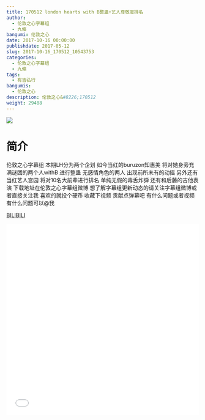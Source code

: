 ```yaml
---
title: 170512 london hearts with B整蛊+艺人尊敬度排名
author: 
  - 伦敦之心字幕组
  - 九條
bangumi: 伦敦之心
date: 2017-10-16 00:00:00
publishdate: 2017-05-12
slug: 2017-10-16_170512_10543753
categories: 
  - 伦敦之心字幕组
  - 九條
tags: 
  - 有吉弘行
bangumis: 
  - 伦敦之心
description: 伦敦之心&#8226;170512
weight: 29488
---
```


![](https://i.imgur.com/n9MoRU7.jpg)

# 简介  
伦敦之心字幕组
本期LH分为两个企划  如今当红的buruzon知惠美 将对她身旁充满谜团的两个人withB 进行整蛊  无感情角色的两人 出现前所未有的动摇 另外还有当红艺人宫园  将对10名大前辈进行排名 单纯无假的毒舌炸弹 还有和后藤的吉他表演 下载地址在伦敦之心字幕组微博 想了解字幕组更新动态的请关注字幕组微博或者直接关注我 喜欢的就投个硬币 收藏下视频 贡献点弹幕吧 有什么问题或者视频有什么问题可以@我

  [BILIBILI](https://www.bilibili.com/video/av10543753/)


<div class="vcontainer">  <iframe class='video' src="//www.bilibili.com/blackboard/player.html?cid=17408328&aid=10543753" width="100%" height="500" frameborder="0" allowfullscreen="allowfullscreen"></iframe></div>
